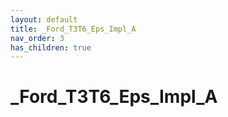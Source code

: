 ```yaml
---
layout: default
title: _Ford_T3T6_Eps_Impl_A
nav_order: 3
has_children: true
---
```

# _Ford_T3T6_Eps_Impl_A
